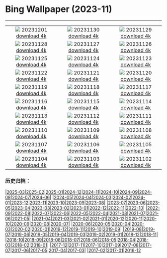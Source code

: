 # Bing Wallpaper (2023-11)
**************
| | | |
| :----: | :----: | :----: |
| ![](https://www.bing.com/th?id=OHR.LeadenhallUK_EN-GB3042111411_1920x1080.jpg) 20231201 [download 4k](https://www.bing.com/th?id=OHR.LeadenhallUK_EN-GB3042111411_UHD.jpg) | ![](https://www.bing.com/th?id=OHR.TreeLighting_EN-GB2794136797_1920x1080.jpg) 20231130 [download 4k](https://www.bing.com/th?id=OHR.TreeLighting_EN-GB2794136797_UHD.jpg) | ![](https://www.bing.com/th?id=OHR.HumanKindness_EN-GB2526768223_1920x1080.jpg) 20231129 [download 4k](https://www.bing.com/th?id=OHR.HumanKindness_EN-GB2526768223_UHD.jpg) |
| ![](https://www.bing.com/th?id=OHR.RioNegro_EN-GB2228319376_1920x1080.jpg) 20231128 [download 4k](https://www.bing.com/th?id=OHR.RioNegro_EN-GB2228319376_UHD.jpg) | ![](https://www.bing.com/th?id=OHR.BradgateFallow_EN-GB0976305371_1920x1080.jpg) 20231127 [download 4k](https://www.bing.com/th?id=OHR.BradgateFallow_EN-GB0976305371_UHD.jpg) | ![](https://www.bing.com/th?id=OHR.TajoRiver_EN-GB0539581472_1920x1080.jpg) 20231126 [download 4k](https://www.bing.com/th?id=OHR.TajoRiver_EN-GB0539581472_UHD.jpg) |
| ![](https://www.bing.com/th?id=OHR.HallofMosses_EN-GB0065099295_1920x1080.jpg) 20231125 [download 4k](https://www.bing.com/th?id=OHR.HallofMosses_EN-GB0065099295_UHD.jpg) | ![](https://www.bing.com/th?id=OHR.TeideNational_EN-GB3659708002_1920x1080.jpg) 20231124 [download 4k](https://www.bing.com/th?id=OHR.TeideNational_EN-GB3659708002_UHD.jpg) | ![](https://www.bing.com/th?id=OHR.SnakeRiverTeton_EN-GB8620836496_1920x1080.jpg) 20231123 [download 4k](https://www.bing.com/th?id=OHR.SnakeRiverTeton_EN-GB8620836496_UHD.jpg) |
| ![](https://www.bing.com/th?id=OHR.HelloSeal_EN-GB8313432120_1920x1080.jpg) 20231122 [download 4k](https://www.bing.com/th?id=OHR.HelloSeal_EN-GB8313432120_UHD.jpg) | ![](https://www.bing.com/th?id=OHR.ChapmanAdventure_EN-GB7303652402_1920x1080.jpg) 20231121 [download 4k](https://www.bing.com/th?id=OHR.ChapmanAdventure_EN-GB7303652402_UHD.jpg) | ![](https://www.bing.com/th?id=OHR.FrozenBog_EN-GB6787545750_1920x1080.jpg) 20231120 [download 4k](https://www.bing.com/th?id=OHR.FrozenBog_EN-GB6787545750_UHD.jpg) |
| ![](https://www.bing.com/th?id=OHR.MilsePolarBear_EN-GB6443152470_1920x1080.jpg) 20231119 [download 4k](https://www.bing.com/th?id=OHR.MilsePolarBear_EN-GB6443152470_UHD.jpg) | ![](https://www.bing.com/th?id=OHR.MeonHillViewUK_EN-GB5301951758_1920x1080.jpg) 20231118 [download 4k](https://www.bing.com/th?id=OHR.MeonHillViewUK_EN-GB5301951758_UHD.jpg) | ![](https://www.bing.com/th?id=OHR.AthensAcropolis_EN-GB2831546887_1920x1080.jpg) 20231117 [download 4k](https://www.bing.com/th?id=OHR.AthensAcropolis_EN-GB2831546887_UHD.jpg) |
| ![](https://www.bing.com/th?id=OHR.SarekSweden_EN-GB7471254512_1920x1080.jpg) 20231116 [download 4k](https://www.bing.com/th?id=OHR.SarekSweden_EN-GB7471254512_UHD.jpg) | ![](https://www.bing.com/th?id=OHR.RussellLupines_EN-GB2304999094_1920x1080.jpg) 20231115 [download 4k](https://www.bing.com/th?id=OHR.RussellLupines_EN-GB2304999094_UHD.jpg) | ![](https://www.bing.com/th?id=OHR.OliveOrchard_EN-GB6907892639_1920x1080.jpg) 20231114 [download 4k](https://www.bing.com/th?id=OHR.OliveOrchard_EN-GB6907892639_UHD.jpg) |
| ![](https://www.bing.com/th?id=OHR.DiwaliAyodhya_EN-GB6661092478_1920x1080.jpg) 20231113 [download 4k](https://www.bing.com/th?id=OHR.DiwaliAyodhya_EN-GB6661092478_UHD.jpg) | ![](https://www.bing.com/th?id=OHR.ValDiFunes_EN-GB6334905741_1920x1080.jpg) 20231112 [download 4k](https://www.bing.com/th?id=OHR.ValDiFunes_EN-GB6334905741_UHD.jpg) | ![](https://www.bing.com/th?id=OHR.BadlandsSunrise_EN-GB5753703796_1920x1080.jpg) 20231111 [download 4k](https://www.bing.com/th?id=OHR.BadlandsSunrise_EN-GB5753703796_UHD.jpg) |
| ![](https://www.bing.com/th?id=OHR.NorwayBirch_EN-GB0948199357_1920x1080.jpg) 20231110 [download 4k](https://www.bing.com/th?id=OHR.NorwayBirch_EN-GB0948199357_UHD.jpg) | ![](https://www.bing.com/th?id=OHR.LlanberisSnowdoniaSunset_EN-GB2196204197_1920x1080.jpg) 20231109 [download 4k](https://www.bing.com/th?id=OHR.LlanberisSnowdoniaSunset_EN-GB2196204197_UHD.jpg) | ![](https://www.bing.com/th?id=OHR.KirkilaiTower_EN-GB0394335960_1920x1080.jpg) 20231108 [download 4k](https://www.bing.com/th?id=OHR.KirkilaiTower_EN-GB0394335960_UHD.jpg) |
| ![](https://www.bing.com/th?id=OHR.LagoPehoe_EN-GB9271592844_1920x1080.jpg) 20231107 [download 4k](https://www.bing.com/th?id=OHR.LagoPehoe_EN-GB9271592844_UHD.jpg) | ![](https://www.bing.com/th?id=OHR.GuyFawkesnightKettering_EN-GB0299191885_1920x1080.jpg) 20231106 [download 4k](https://www.bing.com/th?id=OHR.GuyFawkesnightKettering_EN-GB0299191885_UHD.jpg) | ![](https://www.bing.com/th?id=OHR.SilencioSpain_EN-GB8484169314_1920x1080.jpg) 20231105 [download 4k](https://www.bing.com/th?id=OHR.SilencioSpain_EN-GB8484169314_UHD.jpg) |
| ![](https://www.bing.com/th?id=OHR.SeaNettles_EN-GB7463193359_1920x1080.jpg) 20231104 [download 4k](https://www.bing.com/th?id=OHR.SeaNettles_EN-GB7463193359_UHD.jpg) | ![](https://www.bing.com/th?id=OHR.DeathValleySalt_EN-GB5385512090_1920x1080.jpg) 20231103 [download 4k](https://www.bing.com/th?id=OHR.DeathValleySalt_EN-GB5385512090_UHD.jpg) | ![](https://www.bing.com/th?id=OHR.HautBarr_EN-GB4990917809_1920x1080.jpg) 20231102 [download 4k](https://www.bing.com/th?id=OHR.HautBarr_EN-GB4990917809_UHD.jpg) |

### 历史归档：

|[2025-03](2025-03/2025-03.md)|[2025-02](2025-02/2025-02.md)|[2025-01](2025-01/2025-01.md)|[2024-12](2024-12/2024-12.md)|[2024-11](2024-11/2024-11.md)|[2024-10](2024-10/2024-10.md)|[2024-09](2024-09/2024-09.md)|[2024-08](2024-08/2024-08.md)|[2024-07](2024-07/2024-07.md)|[2024-06](2024-06/2024-06.md)|
|[2024-05](2024-05/2024-05.md)|[2024-04](2024-04/2024-04.md)|[2024-03](2024-03/2024-03.md)|[2024-02](2024-02/2024-02.md)|[2024-01](2024-01/2024-01.md)|[2023-12](2023-12/2023-12.md)|[2023-11](2023-11/2023-11.md)|[2023-10](2023-10/2023-10.md)|[2023-09](2023-09/2023-09.md)|[2023-08](2023-08/2023-08.md)|
|[2023-07](2023-07/2023-07.md)|[2023-06](2023-06/2023-06.md)|[2023-05](2023-05/2023-05.md)|[2023-04](2023-04/2023-04.md)|[2023-03](2023-03/2023-03.md)|[2023-02](2023-02/2023-02.md)|[2023-01](2023-01/2023-01.md)|[2022-12](2022-12/2022-12.md)|[2022-11](2022-11/2022-11.md)|[2022-10](2022-10/2022-10.md)|
|[2022-09](2022-09/2022-09.md)|[2022-08](2022-08/2022-08.md)|[2022-07](2022-07/2022-07.md)|[2022-06](2022-06/2022-06.md)|[2022-05](2022-05/2022-05.md)|[2022-04](2022-04/2022-04.md)|[2021-08](2021-08/2021-08.md)|[2021-07](2021-07/2021-07.md)|[2021-06](2021-06/2021-06.md)|[2021-05](2021-05/2021-05.md)|
|[2021-04](2021-04/2021-04.md)|[2021-03](2021-03/2021-03.md)|[2021-02](2021-02/2021-02.md)|[2021-01](2021-01/2021-01.md)|[2020-12](2020-12/2020-12.md)|[2020-11](2020-11/2020-11.md)|[2020-10](2020-10/2020-10.md)|[2020-09](2020-09/2020-09.md)|[2020-08](2020-08/2020-08.md)|[2020-07](2020-07/2020-07.md)|
|[2020-06](2020-06/2020-06.md)|[2020-05](2020-05/2020-05.md)|[2020-04](2020-04/2020-04.md)|[2020-03](2020-03/2020-03.md)|[2020-02](2020-02/2020-02.md)|[2020-01](2020-01/2020-01.md)|[2019-12](2019-12/2019-12.md)|[2019-11](2019-11/2019-11.md)|[2019-10](2019-10/2019-10.md)|[2019-09](2019-09/2019-09.md)|
|[2019-08](2019-08/2019-08.md)|[2019-07](2019-07/2019-07.md)|[2019-06](2019-06/2019-06.md)|[2019-05](2019-05/2019-05.md)|[2019-04](2019-04/2019-04.md)|[2019-03](2019-03/2019-03.md)|[2019-02](2019-02/2019-02.md)|[2019-01](2019-01/2019-01.md)|[2018-12](2018-12/2018-12.md)|[2018-11](2018-11/2018-11.md)|
|[2018-10](2018-10/2018-10.md)|[2018-09](2018-09/2018-09.md)|[2018-08](2018-08/2018-08.md)|[2018-07](2018-07/2018-07.md)|[2018-06](2018-06/2018-06.md)|[2018-05](2018-05/2018-05.md)|[2018-04](2018-04/2018-04.md)|[2018-03](2018-03/2018-03.md)|[2018-02](2018-02/2018-02.md)|[2018-01](2018-01/2018-01.md)|
|[2017-12](2017-12/2017-12.md)|[2017-11](2017-11/2017-11.md)|[2017-10](2017-10/2017-10.md)|[2017-09](2017-09/2017-09.md)|[2017-08](2017-08/2017-08.md)|[2017-07](2017-07/2017-07.md)|[2017-06](2017-06/2017-06.md)|[2017-05](2017-05/2017-05.md)|[2017-04](2017-04/2017-04.md)|[2017-03](2017-03/2017-03.md)|
|[2017-02](2017-02/2017-02.md)|[2017-01](2017-01/2017-01.md)|[2016-12](2016-12/2016-12.md)